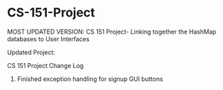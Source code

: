 # CS-151-Project
MOST UPDATED VERSION: CS 151 Project- Linking together the HashMap databases to User Interfaces


Updated Project: 

CS 151 Project Change Log 

1. Finished exception handling for signup GUI buttons
